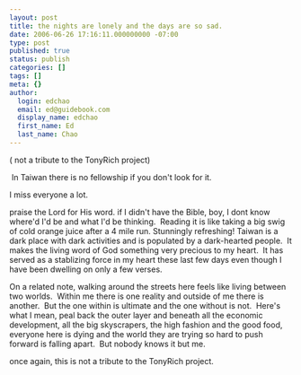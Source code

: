 ```yaml
---
layout: post
title: the nights are lonely and the days are so sad.
date: 2006-06-26 17:16:11.000000000 -07:00
type: post
published: true
status: publish
categories: []
tags: []
meta: {}
author:
  login: edchao
  email: ed@guidebook.com
  display_name: edchao
  first_name: Ed
  last_name: Chao
---
```

<p>(&nbsp;not a tribute to the TonyRich project)</p>
<p>&nbsp;In Taiwan there is no fellowship if you don&#39;t look for it.</p>
<p>I miss everyone a lot.</p>
<p>praise the Lord for His word. if I didn&#39;t have the Bible, boy, I dont know where&#39;d I&#39;d be and what I&#39;d be thinking.&nbsp; Reading it is like taking a big swig of cold orange juice after a 4 mile run. Stunningly refreshing! Taiwan is a dark place with dark activities and is populated by a dark-hearted people.&nbsp; It makes the living word of God something very precious to my heart.&nbsp; It has served as a stablizing force in my heart these last few days even though I have been dwelling on only a few verses.&nbsp;</p>
<p>On a related note,&nbsp;walking around the streets here feels like living between two worlds.&nbsp;&nbsp;Within me there is one reality and outside of me there is another.&nbsp; But the one within is ultimate and the one without is not.&nbsp; Here&#39;s what I mean, peal back the outer layer and beneath all the economic development, all the big skyscrapers, the high fashion and the good food, everyone here is&nbsp;dying and the world they are trying so hard to push forward is falling apart.&nbsp; But nobody knows it but me.</p>
<p>once again, this is not a tribute to the TonyRich project.</p>

